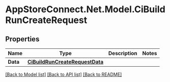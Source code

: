 # AppStoreConnect.Net.Model.CiBuildRunCreateRequest

## Properties

Name | Type | Description | Notes
------------ | ------------- | ------------- | -------------
**Data** | [**CiBuildRunCreateRequestData**](CiBuildRunCreateRequestData.md) |  | 

[[Back to Model list]](../README.md#documentation-for-models) [[Back to API list]](../README.md#documentation-for-api-endpoints) [[Back to README]](../README.md)

